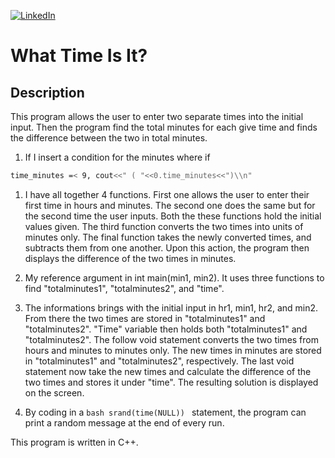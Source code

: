 [![LinkedIn][linkedin-shield]][linkedin-url-Bucsa]

# What Time Is It?

## Description 

This program allows the user to enter two separate times into the initial input. Then the program find the total minutes for each give time and finds the difference between the two in total minutes.

1. If I insert a condition for the minutes where if 
  
```bash
time_minutes =< 9, cout<<" ( "<<0.time_minutes<<")\\n"
```

1. I have all together 4 functions. First one allows the user to enter their first time in hours and minutes. The second one does the same but for the second time the user inputs. Both the these functions hold the initial values given. The third function converts the two times into units of minutes only. The final function takes the newly converted times, and subtracts them from one another. Upon this action, the program then displays the difference of the two times in minutes.
   
2. My reference argument in int main(min1, min2). It uses three functions to find "totalminutes1", "totalminutes2", and "time".
   
3. The informations brings with the initial input in hr1, min1, hr2, and min2. From there the two times are stored in "totalminutes1" and "totalminutes2". "Time" variable then holds both "totalminutes1" and "totalminutes2". The follow void statement converts the two times from hours and minutes to minutes only. The new times in minutes are stored in  "totalminutes1" and "totalminutes2", respectively. The last void statement now take the new times and calculate the difference of the two times and stores it under "time". The resulting solution  is displayed on the screen. 
   
4. By coding in a ```bash srand(time(NULL)) ``` statement, the program can print a random message at the end of every run.
   
This program is written in C++.


[linkedin-shield]: https://img.shields.io/badge/-LinkedIn-black.svg?style=for-the-badge&logo=linkedin&colorB=555
[linkedin-url-Bucsa]: https://www.linkedin.com/in/justin-bucsa